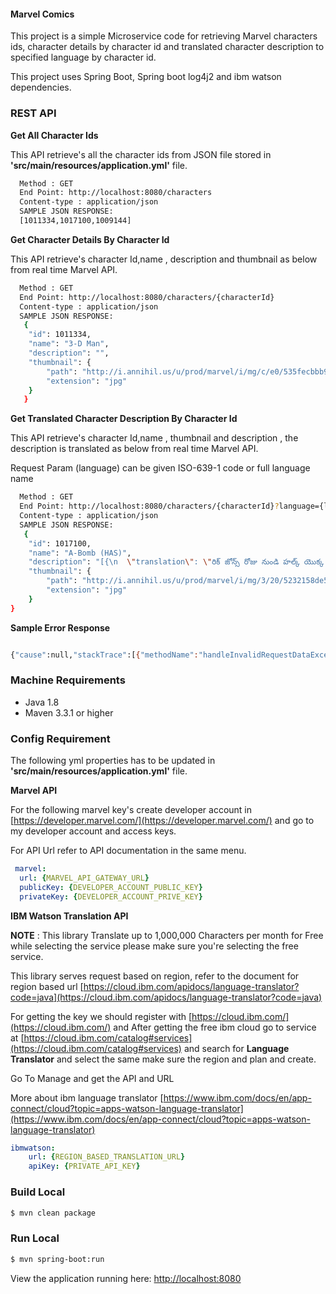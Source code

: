 #### Marvel Comics

This project is a simple Microservice code for retrieving Marvel characters ids, character details by character id and translated character description to specified language by character id. 

This project uses Spring Boot, Spring boot log4j2  and ibm watson dependencies.


### REST API
**Get All Character Ids** 

This API retrieve's all the character ids from JSON file stored in **'src/main/resources/application.yml'** file.

```bash
  Method : GET
  End Point: http://localhost:8080/characters 
  Content-type : application/json
  SAMPLE JSON RESPONSE:
  [1011334,1017100,1009144]   
```
**Get Character Details By Character Id** 

This API retrieve's character Id,name , description and thumbnail as below from real time Marvel API.

```bash
  Method : GET
  End Point: http://localhost:8080/characters/{characterId}
  Content-type : application/json
  SAMPLE JSON RESPONSE:
   {
	"id": 1011334,
	"name": "3-D Man",
	"description": "",
	"thumbnail": {
		"path": "http://i.annihil.us/u/prod/marvel/i/mg/c/e0/535fecbbb9784",
		"extension": "jpg"
	}
   }
```
**Get Translated Character Description By Character Id** 

This API retrieve's character Id,name , thumbnail and description , the description is translated as below from real time Marvel API.

Request Param (language) can be given ISO-639-1 code or full language name 

```bash
  Method : GET
  End Point: http://localhost:8080/characters/{characterId}?language={languageCode}
  Content-type : application/json
  SAMPLE JSON RESPONSE:
   {
	"id": 1017100,
	"name": "A-Bomb (HAS)",
	"description": "[{\n  \"translation\": \"రిక్ జోన్స్ రోజు నుండి హల్క్ యొక్క ఉత్తమ బూడిద ఉంది, కానీ ఇప్పుడు అతను ఒక స్నేహితుడు కంటే ఎక్కువ ఉంది ... అతను ఒక साथी ఉంది! ఒక గామా శక్తి విస్ఫోటనం ద్వారా ట్రాన్స్పోర్ట్, A-బాంబ్ యొక్క గాఢత, ఆర్మేనిట్ చర్మం కేవలం బలమైన మరియు శక్తివంతంగా ఉంది. మరియు అతను చర్య లోకి curls, అతను నాశనం యొక్క ఒక పెద్ద బౌలింగ్ బంతి వంటి దానిని ఉపయోగిస్తుంది! \"\n}]",
	"thumbnail": {
		"path": "http://i.annihil.us/u/prod/marvel/i/mg/3/20/5232158de5b16",
		"extension": "jpg"
	}
}
```

**Sample Error Response**

```bash

{"cause":null,"stackTrace":[{"methodName":"handleInvalidRequestDataException","fileName":"CustomizedResponseEntityExceptionHandler.java","lineNumber":72,"className":"com.marvel.comics.exception.CustomizedResponseEntityExceptionHandler","nativeMethod":false},{"methodName":"invoke0","fileName":"NativeMethodAccessorImpl.java","lineNumber":-2,"className":"sun.reflect.NativeMethodAccessorImpl","nativeMethod":true},{"methodName":"invoke","fileName":"NativeMethodAccessorImpl.java","lineNumber":62,"className":"sun.reflect.NativeMethodAccessorImpl","nativeMethod":false},{"methodName":"invoke","fileName":"DelegatingMethodAccessorImpl.java","lineNumber":43,"className":"sun.reflect.DelegatingMethodAccessorImpl","nativeMethod":false},{"methodName":"invoke","fileName":"Method.java","lineNumber":498,"className":"java.lang.reflect.Method","nativeMethod":false},{"methodName":"doInvoke","fileName":"InvocableHandlerMethod.java","lineNumber":197,"className":"org.springframework.web.method.support.InvocableHandlerMethod","nativeMethod":false},{"methodName":"invokeForRequest","fileName":"InvocableHandlerMethod.java","lineNumber":141,"className":"org.springframework.web.method.support.InvocableHandlerMethod","nativeMethod":false},{"methodName":"invokeAndHandle","fileName":"ServletInvocableHandlerMethod.java","lineNumber":106,"className":"org.springframework.web.servlet.mvc.method.annotation.ServletInvocableHandlerMethod","nativeMethod":false},{"methodName":"doResolveHandlerMethodException","fileName":"ExceptionHandlerExceptionResolver.java","lineNumber":428,"className":"org.springframework.web.servlet.mvc.method.annotation.ExceptionHandlerExceptionResolver","nativeMethod":false},{"methodName":"doResolveException","fileName":"AbstractHandlerMethodExceptionResolver.java","lineNumber":75,"className":"org.springframework.web.servlet.handler.AbstractHandlerMethodExceptionResolver","nativeMethod":false},{"methodName":"resolveException","fileName":"AbstractHandlerExceptionResolver.java","lineNumber":141,"className":"org.springframework.web.servlet.handler.AbstractHandlerExceptionResolver","nativeMethod":false},{"methodName":"resolveException","fileName":"HandlerExceptionResolverComposite.java","lineNumber":80,"className":"org.springframework.web.servlet.handler.HandlerExceptionResolverComposite","nativeMethod":false},{"methodName":"processHandlerException","fileName":"DispatcherServlet.java","lineNumber":1323,"className":"org.springframework.web.servlet.DispatcherServlet","nativeMethod":false},{"methodName":"processDispatchResult","fileName":"DispatcherServlet.java","lineNumber":1134,"className":"org.springframework.web.servlet.DispatcherServlet","nativeMethod":false},{"methodName":"doDispatch","fileName":"DispatcherServlet.java","lineNumber":1080,"className":"org.springframework.web.servlet.DispatcherServlet","nativeMethod":false},{"methodName":"doService","fileName":"DispatcherServlet.java","lineNumber":963,"className":"org.springframework.web.servlet.DispatcherServlet","nativeMethod":false},{"methodName":"processRequest","fileName":"FrameworkServlet.java","lineNumber":1006,"className":"org.springframework.web.servlet.FrameworkServlet","nativeMethod":false},{"methodName":"doGet","fileName":"FrameworkServlet.java","lineNumber":898,"className":"org.springframework.web.servlet.FrameworkServlet","nativeMethod":false},{"methodName":"service","fileName":"HttpServlet.java","lineNumber":626,"className":"javax.servlet.http.HttpServlet","nativeMethod":false},{"methodName":"service","fileName":"FrameworkServlet.java","lineNumber":883,"className":"org.springframework.web.servlet.FrameworkServlet","nativeMethod":false},{"methodName":"service","fileName":"HttpServlet.java","lineNumber":733,"className":"javax.servlet.http.HttpServlet","nativeMethod":false},{"methodName":"internalDoFilter","fileName":"ApplicationFilterChain.java","lineNumber":227,"className":"org.apache.catalina.core.ApplicationFilterChain","nativeMethod":false},{"methodName":"doFilter","fileName":"ApplicationFilterChain.java","lineNumber":162,"className":"org.apache.catalina.core.ApplicationFilterChain","nativeMethod":false},{"methodName":"doFilter","fileName":"WsFilter.java","lineNumber":53,"className":"org.apache.tomcat.websocket.server.WsFilter","nativeMethod":false},{"methodName":"internalDoFilter","fileName":"ApplicationFilterChain.java","lineNumber":189,"className":"org.apache.catalina.core.ApplicationFilterChain","nativeMethod":false},{"methodName":"doFilter","fileName":"ApplicationFilterChain.java","lineNumber":162,"className":"org.apache.catalina.core.ApplicationFilterChain","nativeMethod":false},{"methodName":"doFilterInternal","fileName":"RequestContextFilter.java","lineNumber":100,"className":"org.springframework.web.filter.RequestContextFilter","nativeMethod":false},{"methodName":"doFilter","fileName":"OncePerRequestFilter.java","lineNumber":119,"className":"org.springframework.web.filter.OncePerRequestFilter","nativeMethod":false},{"methodName":"internalDoFilter","fileName":"ApplicationFilterChain.java","lineNumber":189,"className":"org.apache.catalina.core.ApplicationFilterChain","nativeMethod":false},{"methodName":"doFilter","fileName":"ApplicationFilterChain.java","lineNumber":162,"className":"org.apache.catalina.core.ApplicationFilterChain","nativeMethod":false},{"methodName":"doFilterInternal","fileName":"FormContentFilter.java","lineNumber":93,"className":"org.springframework.web.filter.FormContentFilter","nativeMethod":false},{"methodName":"doFilter","fileName":"OncePerRequestFilter.java","lineNumber":119,"className":"org.springframework.web.filter.OncePerRequestFilter","nativeMethod":false},{"methodName":"internalDoFilter","fileName":"ApplicationFilterChain.java","lineNumber":189,"className":"org.apache.catalina.core.ApplicationFilterChain","nativeMethod":false},{"methodName":"doFilter","fileName":"ApplicationFilterChain.java","lineNumber":162,"className":"org.apache.catalina.core.ApplicationFilterChain","nativeMethod":false},{"methodName":"doFilterInternal","fileName":"CharacterEncodingFilter.java","lineNumber":201,"className":"org.springframework.web.filter.CharacterEncodingFilter","nativeMethod":false},{"methodName":"doFilter","fileName":"OncePerRequestFilter.java","lineNumber":119,"className":"org.springframework.web.filter.OncePerRequestFilter","nativeMethod":false},{"methodName":"internalDoFilter","fileName":"ApplicationFilterChain.java","lineNumber":189,"className":"org.apache.catalina.core.ApplicationFilterChain","nativeMethod":false},{"methodName":"doFilter","fileName":"ApplicationFilterChain.java","lineNumber":162,"className":"org.apache.catalina.core.ApplicationFilterChain","nativeMethod":false},{"methodName":"invoke","fileName":"StandardWrapperValve.java","lineNumber":202,"className":"org.apache.catalina.core.StandardWrapperValve","nativeMethod":false},{"methodName":"invoke","fileName":"StandardContextValve.java","lineNumber":97,"className":"org.apache.catalina.core.StandardContextValve","nativeMethod":false},{"methodName":"invoke","fileName":"AuthenticatorBase.java","lineNumber":542,"className":"org.apache.catalina.authenticator.AuthenticatorBase","nativeMethod":false},{"methodName":"invoke","fileName":"StandardHostValve.java","lineNumber":143,"className":"org.apache.catalina.core.StandardHostValve","nativeMethod":false},{"methodName":"invoke","fileName":"ErrorReportValve.java","lineNumber":92,"className":"org.apache.catalina.valves.ErrorReportValve","nativeMethod":false},{"methodName":"invoke","fileName":"StandardEngineValve.java","lineNumber":78,"className":"org.apache.catalina.core.StandardEngineValve","nativeMethod":false},{"methodName":"service","fileName":"CoyoteAdapter.java","lineNumber":357,"className":"org.apache.catalina.connector.CoyoteAdapter","nativeMethod":false},{"methodName":"service","fileName":"Http11Processor.java","lineNumber":374,"className":"org.apache.coyote.http11.Http11Processor","nativeMethod":false},{"methodName":"process","fileName":"AbstractProcessorLight.java","lineNumber":65,"className":"org.apache.coyote.AbstractProcessorLight","nativeMethod":false},{"methodName":"process","fileName":"AbstractProtocol.java","lineNumber":893,"className":"org.apache.coyote.AbstractProtocol$ConnectionHandler","nativeMethod":false},{"methodName":"doRun","fileName":"NioEndpoint.java","lineNumber":1707,"className":"org.apache.tomcat.util.net.NioEndpoint$SocketProcessor","nativeMethod":false},{"methodName":"run","fileName":"SocketProcessorBase.java","lineNumber":49,"className":"org.apache.tomcat.util.net.SocketProcessorBase","nativeMethod":false},{"methodName":"runWorker","fileName":"ThreadPoolExecutor.java","lineNumber":1149,"className":"java.util.concurrent.ThreadPoolExecutor","nativeMethod":false},{"methodName":"run","fileName":"ThreadPoolExecutor.java","lineNumber":624,"className":"java.util.concurrent.ThreadPoolExecutor$Worker","nativeMethod":false},{"methodName":"run","fileName":"TaskThread.java","lineNumber":61,"className":"org.apache.tomcat.util.threads.TaskThread$WrappingRunnable","nativeMethod":false},{"methodName":"run","fileName":"Thread.java","lineNumber":748,"className":"java.lang.Thread","nativeMethod":false}],"errorData":{"statusCode":400,"code":null,"message":"Failed to convert value of type 'java.lang.String' to required type 'java.lang.Long'; nested exception is java.lang.NumberFormatException: For input string: \"ss\""},"message":"Failed to convert value of type 'java.lang.String' to required type 'java.lang.Long'; nested exception is java.lang.NumberFormatException: For input string: \"ss\"","localizedMessage":"Failed to convert value of type 'java.lang.String' to required type 'java.lang.Long'; nested exception is java.lang.NumberFormatException: For input string: \"ss\"","suppressed":[]}

```

### Machine Requirements
* Java 1.8
* Maven 3.3.1 or higher


### Config Requirement

The following yml properties has to be updated in **'src/main/resources/application.yml'** file.


**Marvel API**

For the following marvel key's create developer account in [https://developer.marvel.com/](https://developer.marvel.com/) and go to my developer account and access keys.

For API Url refer to API documentation in the same menu.

``` yml
 marvel:
  url: {MARVEL_API_GATEWAY_URL}
  publicKey: {DEVELOPER_ACCOUNT_PUBLIC_KEY}
  privateKey: {DEVELOPER_ACCOUNT_PRIVE_KEY}	  
```

**IBM Watson Translation API**

**NOTE** : This library Translate up to 1,000,000 Characters per month for Free while selecting the service please make sure you're selecting the free service. 	


This library serves request based on region, refer to the document for region based url [https://cloud.ibm.com/apidocs/language-translator?code=java](https://cloud.ibm.com/apidocs/language-translator?code=java)

For getting the key we should register with [https://cloud.ibm.com/](https://cloud.ibm.com/) and After getting the free ibm cloud go to service at [https://cloud.ibm.com/catalog#services](https://cloud.ibm.com/catalog#services) and search for **Language Translator** and select the same make sure the region and plan and create.


Go To Manage and get the API and URL 

More about ibm language translator [https://www.ibm.com/docs/en/app-connect/cloud?topic=apps-watson-language-translator](https://www.ibm.com/docs/en/app-connect/cloud?topic=apps-watson-language-translator)



``` yml
ibmwatson:
    url: {REGION_BASED_TRANSLATION_URL}
    apiKey: {PRIVATE_API_KEY}  
```







### Build Local

```bash
$ mvn clean package       
```

### Run Local

```bash
$ mvn spring-boot:run
```

View the application running here: [http://localhost:8080](http://localhost:8080)


